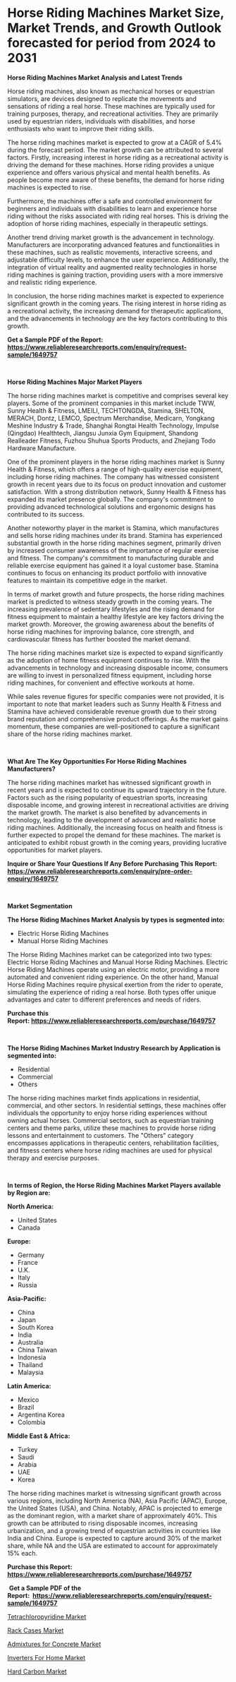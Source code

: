 <p><h1>Horse Riding Machines Market Size, Market Trends, and Growth Outlook forecasted for period from 2024 to 2031</h1></p><p><strong>Horse Riding Machines Market Analysis and Latest Trends</strong></p>
<p><p>Horse riding machines, also known as mechanical horses or equestrian simulators, are devices designed to replicate the movements and sensations of riding a real horse. These machines are typically used for training purposes, therapy, and recreational activities. They are primarily used by equestrian riders, individuals with disabilities, and horse enthusiasts who want to improve their riding skills.</p><p>The horse riding machines market is expected to grow at a CAGR of 5.4% during the forecast period. The market growth can be attributed to several factors. Firstly, increasing interest in horse riding as a recreational activity is driving the demand for these machines. Horse riding provides a unique experience and offers various physical and mental health benefits. As people become more aware of these benefits, the demand for horse riding machines is expected to rise.</p><p>Furthermore, the machines offer a safe and controlled environment for beginners and individuals with disabilities to learn and experience horse riding without the risks associated with riding real horses. This is driving the adoption of horse riding machines, especially in therapeutic settings.</p><p>Another trend driving market growth is the advancement in technology. Manufacturers are incorporating advanced features and functionalities in these machines, such as realistic movements, interactive screens, and adjustable difficulty levels, to enhance the user experience. Additionally, the integration of virtual reality and augmented reality technologies in horse riding machines is gaining traction, providing users with a more immersive and realistic riding experience.</p><p>In conclusion, the horse riding machines market is expected to experience significant growth in the coming years. The rising interest in horse riding as a recreational activity, the increasing demand for therapeutic applications, and the advancements in technology are the key factors contributing to this growth.</p></p>
<p><strong>Get a Sample PDF of the Report:&nbsp; <a href="https://www.reliableresearchreports.com/enquiry/request-sample/1649757">https://www.reliableresearchreports.com/enquiry/request-sample/1649757</a></strong></p>
<p>&nbsp;</p>
<p><strong>Horse Riding Machines Major Market Players</strong></p>
<p><p>The horse riding machines market is competitive and comprises several key players. Some of the prominent companies in this market include TWW, Sunny Health & Fitness, LMEILI, TECHTONGDA, Stamina, SHELTON, MERACH, Dontz, LEMCO, Spectrum Merchandise, Medicarn, Yongkang Meshine Industry & Trade, Shanghai Rongtai Health Technology, Impulse (Qingdao) Healthtech, Jiangsu Junxia Gym Equipment, Shandong Realleader Fitness, Fuzhou Shuhua Sports Products, and Zhejiang Todo Hardware Manufacture.</p><p>One of the prominent players in the horse riding machines market is Sunny Health & Fitness, which offers a range of high-quality exercise equipment, including horse riding machines. The company has witnessed consistent growth in recent years due to its focus on product innovation and customer satisfaction. With a strong distribution network, Sunny Health & Fitness has expanded its market presence globally. The company's commitment to providing advanced technological solutions and ergonomic designs has contributed to its success.</p><p>Another noteworthy player in the market is Stamina, which manufactures and sells horse riding machines under its brand. Stamina has experienced substantial growth in the horse riding machines segment, primarily driven by increased consumer awareness of the importance of regular exercise and fitness. The company's commitment to manufacturing durable and reliable exercise equipment has gained it a loyal customer base. Stamina continues to focus on enhancing its product portfolio with innovative features to maintain its competitive edge in the market.</p><p>In terms of market growth and future prospects, the horse riding machines market is predicted to witness steady growth in the coming years. The increasing prevalence of sedentary lifestyles and the rising demand for fitness equipment to maintain a healthy lifestyle are key factors driving the market growth. Moreover, the growing awareness about the benefits of horse riding machines for improving balance, core strength, and cardiovascular fitness has further boosted the market demand.</p><p>The horse riding machines market size is expected to expand significantly as the adoption of home fitness equipment continues to rise. With the advancements in technology and increasing disposable income, consumers are willing to invest in personalized fitness equipment, including horse riding machines, for convenient and effective workouts at home.</p><p>While sales revenue figures for specific companies were not provided, it is important to note that market leaders such as Sunny Health & Fitness and Stamina have achieved considerable revenue growth due to their strong brand reputation and comprehensive product offerings. As the market gains momentum, these companies are well-positioned to capture a significant share of the horse riding machines market.</p></p>
<p>&nbsp;</p>
<p><strong>What Are The Key Opportunities For Horse Riding Machines Manufacturers?</strong></p>
<p><p>The horse riding machines market has witnessed significant growth in recent years and is expected to continue its upward trajectory in the future. Factors such as the rising popularity of equestrian sports, increasing disposable income, and growing interest in recreational activities are driving the market growth. The market is also benefited by advancements in technology, leading to the development of advanced and realistic horse riding machines. Additionally, the increasing focus on health and fitness is further expected to propel the demand for these machines. The market is anticipated to exhibit robust growth in the coming years, providing lucrative opportunities for market players.</p></p>
<p><strong>Inquire or Share Your Questions If Any Before Purchasing This Report: <a href="https://www.reliableresearchreports.com/enquiry/pre-order-enquiry/1649757">https://www.reliableresearchreports.com/enquiry/pre-order-enquiry/1649757</a></strong></p>
<p>&nbsp;</p>
<p><strong>Market Segmentation</strong></p>
<p><strong>The Horse Riding Machines Market Analysis by types is segmented into:</strong></p>
<p><ul><li>Electric Horse Riding Machines</li><li>Manual Horse Riding Machines</li></ul></p>
<p><p>The Horse Riding Machines market can be categorized into two types: Electric Horse Riding Machines and Manual Horse Riding Machines. Electric Horse Riding Machines operate using an electric motor, providing a more automated and convenient riding experience. On the other hand, Manual Horse Riding Machines require physical exertion from the rider to operate, simulating the experience of riding a real horse. Both types offer unique advantages and cater to different preferences and needs of riders.</p></p>
<p><strong>Purchase this Report:&nbsp;<a href="https://www.reliableresearchreports.com/purchase/1649757">https://www.reliableresearchreports.com/purchase/1649757</a></strong></p>
<p>&nbsp;</p>
<p><strong>The Horse Riding Machines Market Industry Research by Application is segmented into:</strong></p>
<p><ul><li>Residential</li><li>Commercial</li><li>Others</li></ul></p>
<p><p>The horse riding machines market finds applications in residential, commercial, and other sectors. In residential settings, these machines offer individuals the opportunity to enjoy horse riding experiences without owning actual horses. Commercial sectors, such as equestrian training centers and theme parks, utilize these machines to provide horse riding lessons and entertainment to customers. The "Others" category encompasses applications in therapeutic centers, rehabilitation facilities, and fitness centers where horse riding machines are used for physical therapy and exercise purposes.</p></p>
<p>&nbsp;</p>
<p><strong>In terms of Region, the Horse Riding Machines Market Players available by Region are:</strong></p>
<p>
    <p> <strong> North America: </strong>
        <ul>
            <li>United States</li>
            <li>Canada</li>
        </ul>
        </p> 
    <p> <strong> Europe: </strong>
        <ul>
            <li>Germany</li>
            <li>France</li>
            <li>U.K.</li>
            <li>Italy</li>
            <li>Russia</li>
        </ul>
        </p> 
    <p> <strong> Asia-Pacific: </strong>
        <ul>
            <li>China</li>
            <li>Japan</li>
            <li>South Korea</li>
            <li>India</li>
            <li>Australia</li>
            <li>China Taiwan</li>
            <li>Indonesia</li>
            <li>Thailand</li>
            <li>Malaysia</li>
        </ul>
        </p> 
    <p> <strong> Latin America: </strong>
        <ul>
            <li>Mexico</li>
            <li>Brazil</li>
            <li>Argentina Korea</li>
            <li>Colombia</li>
        </ul>
        </p> 
    <p> <strong> Middle East & Africa: </strong>
        <ul>
            <li>Turkey</li>
            <li>Saudi</li>
            <li>Arabia</li>
            <li>UAE</li>
            <li>Korea</li>
        </ul>
    </p>
    </p>
<p><p>The horse riding machines market is witnessing significant growth across various regions, including North America (NA), Asia Pacific (APAC), Europe, the United States (USA), and China. Notably, APAC is projected to emerge as the dominant region, with a market share of approximately 40%. This growth can be attributed to rising disposable incomes, increasing urbanization, and a growing trend of equestrian activities in countries like India and China. Europe is expected to capture around 30% of the market share, while NA and the USA are estimated to account for approximately 15% each.</p></p>
<p><strong>Purchase this Report: <a href="https://www.reliableresearchreports.com/purchase/1649757">https://www.reliableresearchreports.com/purchase/1649757</a></strong></p>
<p>&nbsp;<strong>Get a Sample PDF of the Report:&nbsp;&nbsp;<a href="https://www.reliableresearchreports.com/enquiry/request-sample/1649757">https://www.reliableresearchreports.com/enquiry/request-sample/1649757</a></strong></p>
<p><strong></strong></p>
<p><p><a href="https://medium.com/@tiffanytran1905/tetrachloropyridine-market-comprehensive-assessment-by-type-application-and-geography-248b879f29b6">Tetrachloropyridine Market</a></p><p><a href="https://github.com/marloy8/Market-Research-Report-List-2/blob/main/rack-cases-market.md">Rack Cases Market</a></p><p><a href="https://medium.com/@tiffanytran1905/admixtures-for-concrete-market-share-evolution-and-market-growth-trends-2023-2030-0cced50a5a1a">Admixtures for Concrete Market</a></p><p><a href="https://github.com/aliciawhite5576/Market-Research-Report-List-2/blob/main/inverters-for-home-market.md">Inverters For Home Market</a></p><p><a href="https://medium.com/@tiffanytran1905/hard-carbon-market-insights-into-market-cagr-market-trends-and-growth-strategies-dc708e15ba13">Hard Carbon Market</a></p></p>